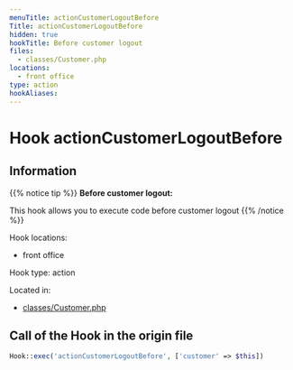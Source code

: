 ```yaml
---
menuTitle: actionCustomerLogoutBefore
Title: actionCustomerLogoutBefore
hidden: true
hookTitle: Before customer logout
files:
  - classes/Customer.php
locations:
  - front office
type: action
hookAliases:
---
```


# Hook actionCustomerLogoutBefore

## Information

{{% notice tip %}}
**Before customer logout:** 

This hook allows you to execute code before customer logout
{{% /notice %}}

Hook locations: 
  - front office

Hook type: action

Located in: 
  - [classes/Customer.php](https://github.com/PrestaShop/PrestaShop/blob/8.0.x/classes/Customer.php)

## Call of the Hook in the origin file

```php
Hook::exec('actionCustomerLogoutBefore', ['customer' => $this])
```